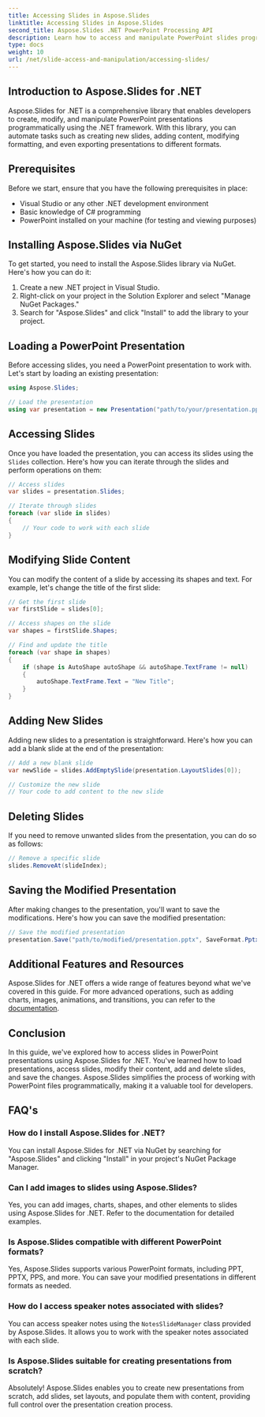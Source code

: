 ```yaml
---
title: Accessing Slides in Aspose.Slides
linktitle: Accessing Slides in Aspose.Slides
second_title: Aspose.Slides .NET PowerPoint Processing API
description: Learn how to access and manipulate PowerPoint slides programmatically using Aspose.Slides for .NET. This step-by-step guide covers loading, modifying, and saving presentations, along with source code examples.
type: docs
weight: 10
url: /net/slide-access-and-manipulation/accessing-slides/
---
```


## Introduction to Aspose.Slides for .NET

Aspose.Slides for .NET is a comprehensive library that enables developers to create, modify, and manipulate PowerPoint presentations programmatically using the .NET framework. With this library, you can automate tasks such as creating new slides, adding content, modifying formatting, and even exporting presentations to different formats.

## Prerequisites

Before we start, ensure that you have the following prerequisites in place:

- Visual Studio or any other .NET development environment
- Basic knowledge of C# programming
- PowerPoint installed on your machine (for testing and viewing purposes)

## Installing Aspose.Slides via NuGet

To get started, you need to install the Aspose.Slides library via NuGet. Here's how you can do it:

1. Create a new .NET project in Visual Studio.
2. Right-click on your project in the Solution Explorer and select "Manage NuGet Packages."
3. Search for "Aspose.Slides" and click "Install" to add the library to your project.

## Loading a PowerPoint Presentation

Before accessing slides, you need a PowerPoint presentation to work with. Let's start by loading an existing presentation:

```csharp
using Aspose.Slides;

// Load the presentation
using var presentation = new Presentation("path/to/your/presentation.pptx");
```

## Accessing Slides

Once you have loaded the presentation, you can access its slides using the `Slides` collection. Here's how you can iterate through the slides and perform operations on them:

```csharp
// Access slides
var slides = presentation.Slides;

// Iterate through slides
foreach (var slide in slides)
{
    // Your code to work with each slide
}
```

## Modifying Slide Content

You can modify the content of a slide by accessing its shapes and text. For example, let's change the title of the first slide:

```csharp
// Get the first slide
var firstSlide = slides[0];

// Access shapes on the slide
var shapes = firstSlide.Shapes;

// Find and update the title
foreach (var shape in shapes)
{
    if (shape is AutoShape autoShape && autoShape.TextFrame != null)
    {
        autoShape.TextFrame.Text = "New Title";
    }
}
```

## Adding New Slides

Adding new slides to a presentation is straightforward. Here's how you can add a blank slide at the end of the presentation:

```csharp
// Add a new blank slide
var newSlide = slides.AddEmptySlide(presentation.LayoutSlides[0]);

// Customize the new slide
// Your code to add content to the new slide
```

## Deleting Slides

If you need to remove unwanted slides from the presentation, you can do so as follows:

```csharp
// Remove a specific slide
slides.RemoveAt(slideIndex);
```

## Saving the Modified Presentation

After making changes to the presentation, you'll want to save the modifications. Here's how you can save the modified presentation:

```csharp
// Save the modified presentation
presentation.Save("path/to/modified/presentation.pptx", SaveFormat.Pptx);
```

## Additional Features and Resources

Aspose.Slides for .NET offers a wide range of features beyond what we've covered in this guide. For more advanced operations, such as adding charts, images, animations, and transitions, you can refer to the [documentation](https://reference.aspose.com/slides/net/).

## Conclusion

In this guide, we've explored how to access slides in PowerPoint presentations using Aspose.Slides for .NET. You've learned how to load presentations, access slides, modify their content, add and delete slides, and save the changes. Aspose.Slides simplifies the process of working with PowerPoint files programmatically, making it a valuable tool for developers.

## FAQ's

### How do I install Aspose.Slides for .NET?

You can install Aspose.Slides for .NET via NuGet by searching for "Aspose.Slides" and clicking "Install" in your project's NuGet Package Manager.

### Can I add images to slides using Aspose.Slides?

Yes, you can add images, charts, shapes, and other elements to slides using Aspose.Slides for .NET. Refer to the documentation for detailed examples.

### Is Aspose.Slides compatible with different PowerPoint formats?

Yes, Aspose.Slides supports various PowerPoint formats, including PPT, PPTX, PPS, and more. You can save your modified presentations in different formats as needed.

### How do I access speaker notes associated with slides?

You can access speaker notes using the `NotesSlideManager` class provided by Aspose.Slides. It allows you to work with the speaker notes associated with each slide.

### Is Aspose.Slides suitable for creating presentations from scratch?

Absolutely! Aspose.Slides enables you to create new presentations from scratch, add slides, set layouts, and populate them with content, providing full control over the presentation creation process.
